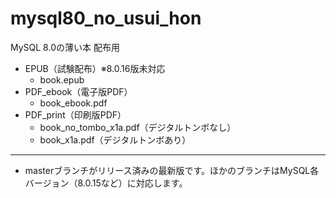 # mysql80_no_usui_hon
MySQL 8.0の薄い本 配布用

 - EPUB（試験配布）※8.0.16版未対応
   - book.epub
 - PDF_ebook（電子版PDF）
   - book_ebook.pdf
 - PDF_print（印刷版PDF）
   - book_no_tombo_x1a.pdf（デジタルトンボなし）
   - book_x1a.pdf（デジタルトンボあり）

---

 - masterブランチがリリース済みの最新版です。ほかのブランチはMySQL各バージョン（8.0.15など）に対応します。
